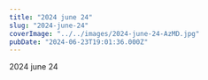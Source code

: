 ```yaml
---
title: "2024 june 24"
slug: "2024-june-24"
coverImage: "../../images/2024-june-24-AzMD.jpg"
pubDate: "2024-06-23T19:01:36.000Z"
---
```


2024 june 24
